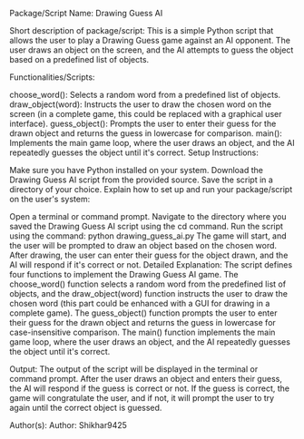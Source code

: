 Package/Script Name: Drawing Guess AI

Short description of package/script: This is a simple Python script that allows the user to play a Drawing Guess game against an AI opponent. The user draws an object on the screen, and the AI attempts to guess the object based on a predefined list of objects.

Functionalities/Scripts:

choose_word(): Selects a random word from a predefined list of objects.
draw_object(word): Instructs the user to draw the chosen word on the screen (in a complete game, this could be replaced with a graphical user interface).
guess_object(): Prompts the user to enter their guess for the drawn object and returns the guess in lowercase for comparison.
main(): Implements the main game loop, where the user draws an object, and the AI repeatedly guesses the object until it's correct.
Setup Instructions:

Make sure you have Python installed on your system.
Download the Drawing Guess AI script from the provided source.
Save the script in a directory of your choice.
Explain how to set up and run your package/script on the user's system:

Open a terminal or command prompt.
Navigate to the directory where you saved the Drawing Guess AI script using the cd command.
Run the script using the command: python drawing_guess_ai.py
The game will start, and the user will be prompted to draw an object based on the chosen word.
After drawing, the user can enter their guess for the object drawn, and the AI will respond if it's correct or not.
Detailed Explanation:
The script defines four functions to implement the Drawing Guess AI game. The choose_word() function selects a random word from the predefined list of objects, and the draw_object(word) function instructs the user to draw the chosen word (this part could be enhanced with a GUI for drawing in a complete game). The guess_object() function prompts the user to enter their guess for the drawn object and returns the guess in lowercase for case-insensitive comparison. The main() function implements the main game loop, where the user draws an object, and the AI repeatedly guesses the object until it's correct.

Output:
The output of the script will be displayed in the terminal or command prompt. After the user draws an object and enters their guess, the AI will respond if the guess is correct or not. If the guess is correct, the game will congratulate the user, and if not, it will prompt the user to try again until the correct object is guessed.

Author(s):
Author: Shikhar9425
